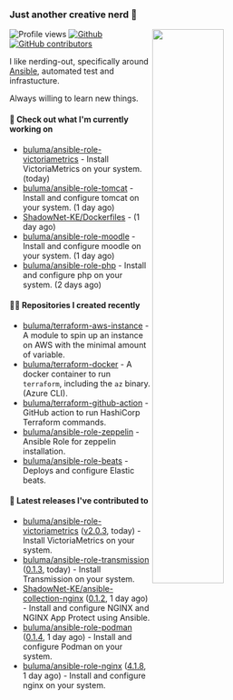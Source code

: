 ### Just another creative nerd 👋


![Profile views](https://gpvc.arturio.dev/buluma) <a href="https://gitstats.me/buluma">
  <img align="right" src="https://github-readme-stats.vercel.app/api?username=buluma&theme=gotham&show_icons=true" width="50%"/>
</a>
[![Github](https://img.shields.io/badge/-buluma-black?style=flat&labelColor=black&logo=github&logoColor=white&include_all_commits=true&count_private=true)](https://gitstats.me/buluma)
[![GitHub contributors](https://img.shields.io/github/contributors/buluma/badges.svg)](https://GitHub.com/buluma/badges/graphs/contributors/)

I like nerding-out, specifically around [Ansible](https://github.com/ansible/ansible), automated test and infrastucture.

Always willing to learn new things.

#### 👷 Check out what I'm currently working on

- [buluma/ansible-role-victoriametrics](https://github.com/buluma/ansible-role-victoriametrics) - Install VictoriaMetrics on your system. (today)
- [buluma/ansible-role-tomcat](https://github.com/buluma/ansible-role-tomcat) - Install and configure tomcat on your system. (1 day ago)
- [ShadowNet-KE/Dockerfiles](https://github.com/ShadowNet-KE/Dockerfiles) -  (1 day ago)
- [buluma/ansible-role-moodle](https://github.com/buluma/ansible-role-moodle) - Install and configure moodle on your system. (1 day ago)
- [buluma/ansible-role-php](https://github.com/buluma/ansible-role-php) - Install and configure php on your system. (2 days ago)

#### 👨‍💻 Repositories I created recently

- [buluma/terraform-aws-instance](https://github.com/buluma/terraform-aws-instance) - A module to spin up an instance on AWS with the minimal amount of variable.
- [buluma/terraform-docker](https://github.com/buluma/terraform-docker) - A docker container to run `terraform`, including the `az` binary. (Azure CLI).
- [buluma/terraform-github-action](https://github.com/buluma/terraform-github-action) - GitHub action to run HashiCorp Terraform commands.
- [buluma/ansible-role-zeppelin](https://github.com/buluma/ansible-role-zeppelin) - Ansible Role for zeppelin installation.
- [buluma/ansible-role-beats](https://github.com/buluma/ansible-role-beats) - Deploys and configure Elastic beats.

#### 🚀 Latest releases I've contributed to

- [buluma/ansible-role-victoriametrics](https://github.com/buluma/ansible-role-victoriametrics) ([v2.0.3](https://github.com/buluma/ansible-role-victoriametrics/releases/tag/v2.0.3), today) - Install VictoriaMetrics on your system.
- [buluma/ansible-role-transmission](https://github.com/buluma/ansible-role-transmission) ([0.1.3](https://github.com/buluma/ansible-role-transmission/releases/tag/0.1.3), today) - Install Transmission on your system.
- [ShadowNet-KE/ansible-collection-nginx](https://github.com/ShadowNet-KE/ansible-collection-nginx) ([0.1.2](https://github.com/ShadowNet-KE/ansible-collection-nginx/releases/tag/0.1.2), 1 day ago) - Install and configure NGINX and NGINX App Protect using Ansible.
- [buluma/ansible-role-podman](https://github.com/buluma/ansible-role-podman) ([0.1.4](https://github.com/buluma/ansible-role-podman/releases/tag/0.1.4), 1 day ago) - Install and configure Podman on your system.
- [buluma/ansible-role-nginx](https://github.com/buluma/ansible-role-nginx) ([4.1.8](https://github.com/buluma/ansible-role-nginx/releases/tag/4.1.8), 1 day ago) - Install and configure nginx on your system.


